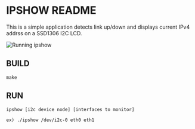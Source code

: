 # IPSHOW README

This is a simple application detects link up/down and displays current IPv4 addrss on a SSD1306 I2C LCD.

![Running ipshow](https://github.com/0x4f48/ssd1306-simple-app/blob/master/misc/ipshow-run.gif)


## BUILD

`make`

## RUN

`ipshow [i2c device node] [interfaces to monitor]` 

`ex) ./ipshow /dev/i2c-0 eth0 eth1`

